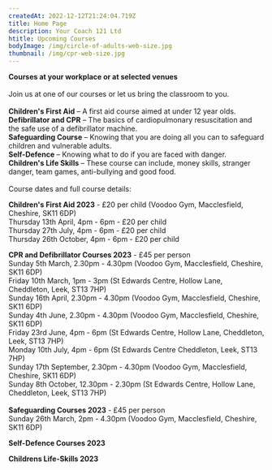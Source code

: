 ```yaml
---
createdAt: 2022-12-12T21:24:04.719Z
title: Home Page
description: Your Coach 121 Ltd
htitle: Upcoming Courses
bodyImage: /img/circle-of-adults-web-size.jpg
thumbnail: /img/cpr-web-size.jpg
---
```

**Courses at your workplace or at selected venues**\
\
Join us at one of our courses or let us bring the classroom to you. \
\
**Children's First Aid** – A first aid course aimed at under 12 year olds.\
**Defibrillator and CPR** – The basics of cardiopulmonary resuscitation and the safe use of a defibrillator machine. \
**Safeguarding Course** – Knowing that you are doing all you can to safeguard children and vulnerable adults. \
**Self-Defence** – Knowing what to do if you are faced with danger. \
**Children's Life Skills** – These course can include, money skills, stranger danger, team games, anti-bullying and good food.\
\
Course dates and full course details:

**Children's First Aid  2023** - £20 per child (Voodoo Gym, Macclesfield, Cheshire, SK11 6DP)\
T﻿hursday 13th April, 4pm - 6pm - £20 per child\
T﻿hursday 27th July, 4pm - 6pm - £20 per child\
T﻿hursday 26th October, 4pm - 6pm - £20 per child

**CPR and Defibrillator Courses 2023** - £45 per person\
S﻿unday 5th March, 2.30pm - 4.30pm (Voodoo Gym, Macclesfield, Cheshire, SK11 6DP)\
F﻿riday 10th March, 1pm - 3pm (St Edwards Centre, Hollow Lane, Cheddleton, Leek, ST13 7HP)\
S﻿unday 16th April, 2.30pm - 4.30pm (Voodoo Gym, Macclesfield, Cheshire, SK11 6DP)\
S﻿unday 4th June, 2.30pm - 4.30pm (Voodoo Gym, Macclesfield, Cheshire, SK11 6DP)\
F﻿riday 23rd June, 4pm - 6pm (St Edwards Centre, Hollow Lane, Cheddleton, Leek, ST13 7HP)\
M﻿onday 10th July, 4pm - 6pm (St Edwards Centre Cheddleton, Leek, ST13 7HP)\
S﻿unday 17th September, 2.30pm - 4.30pm (Voodoo Gym, Macclesfield, Cheshire, SK11 6DP)\
S﻿unday 8th October, 12.30pm - 2.30pm (St Edwards Centre, Hollow Lane, Cheddleton, Leek, ST13 7HP)\
\
**Safeguarding Courses 2023** - £45 per person \
S﻿unday 26th March, 2pm - 4.30pm (Voodoo Gym, Macclesfield, Cheshire, SK11 6DP)

**S﻿elf-Defence Courses 2023**

**C﻿hildrens Life-Skills 2023**